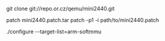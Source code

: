 git clone git://repo.or.cz/qemu/mini2440.git

patch mini2440.patch.tar
patch -p1 -i path/to/mini2440.patch

./configure --target-list=arm-softmmu

